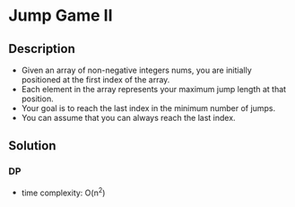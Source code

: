 # Jump Game II

## Description

* Given an array of non-negative integers nums, you are initially positioned at the first index of the array.
* Each element in the array represents your maximum jump length at that position.
* Your goal is to reach the last index in the minimum number of jumps.
* You can assume that you can always reach the last index.

## Solution

### DP

* time complexity: O(n<sup>2</sup>)